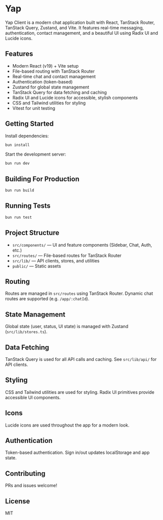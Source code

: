 
# Yap

Yap Client is a modern chat application built with React, TanStack Router, TanStack Query, Zustand, and Vite. It features real-time messaging, authentication, contact management, and a beautiful UI using Radix UI and Lucide icons.

## Features

- Modern React (v19) + Vite setup
- File-based routing with TanStack Router
- Real-time chat and contact management
- Authentication (token-based)
- Zustand for global state management
- TanStack Query for data fetching and caching
- Radix UI and Lucide icons for accessible, stylish components
- CSS and Tailwind utilities for styling
- Vitest for unit testing

## Getting Started

Install dependencies:

```bash
bun install
```

Start the development server:

```bash
bun run dev
```

## Building For Production

```bash
bun run build
```

## Running Tests

```bash
bun run test
```

## Project Structure

- `src/components/` — UI and feature components (Sidebar, Chat, Auth, etc.)
- `src/routes/` — File-based routes for TanStack Router
- `src/lib/` — API clients, stores, and utilities
- `public/` — Static assets

## Routing

Routes are managed in `src/routes` using TanStack Router. Dynamic chat routes are supported (e.g. `/app/:chatId`).

## State Management

Global state (user, status, UI state) is managed with Zustand (`src/lib/stores.ts`).

## Data Fetching

TanStack Query is used for all API calls and caching. See `src/lib/api/` for API clients.

## Styling

CSS and Tailwind utilities are used for styling. Radix UI primitives provide accessible UI components.

## Icons

Lucide icons are used throughout the app for a modern look.

## Authentication

Token-based authentication. Sign in/out updates localStorage and app state.

## Contributing

PRs and issues welcome!

## License

MIT
